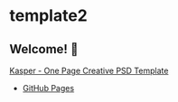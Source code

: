 # template2
## Welcome! 👋
[Kasper - One Page Creative PSD Template](https://www.graphberry.com/item/kasper-one-page-psd-template)
- [GitHub Pages](https://github.com/kareem-r/template2/deployments/activity_log?environment=github-pages)
